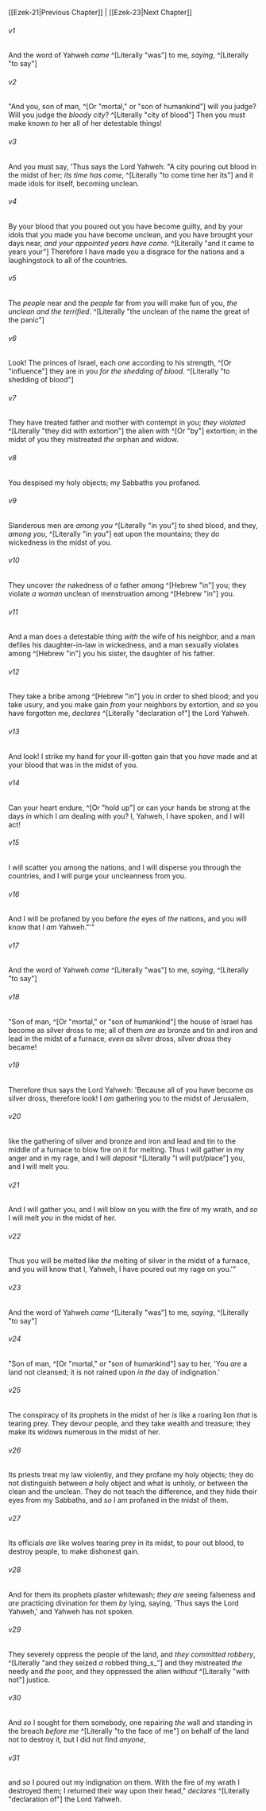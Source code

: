 ﻿---
aliases:
  - Ezekiel 22
---

[[Ezek-21|Previous Chapter]] | [[Ezek-23|Next Chapter]]

###### v1
And the word of Yahweh _came_ ^[Literally "was"] to me, _saying_, ^[Literally "to say"]

###### v2
"And you, son of man, ^[Or "mortal," or "son of humankind"] will you judge? Will you judge the _bloody city_? ^[Literally "city of blood"] Then you must make known _to_ her all of her detestable things!

###### v3
And you must say, 'Thus says the Lord Yahweh: "A city pouring out blood in the midst of her; _its time has come_, ^[Literally "to come time her its"] and it made idols for itself, becoming unclean.

###### v4
By your blood that you poured out you have become guilty, and by your idols that you made you have become unclean, and you have brought your days near, _and your appointed years have come_. ^[Literally "and it came to years your"] Therefore I have made you a disgrace for the nations and a laughingstock to all of the countries.

###### v5
The _people_ near and the _people_ far from you will make fun of you, _the unclean and the terrified_. ^[Literally "the unclean of the name the great of the panic"]

###### v6
Look! The princes of Israel, each _one_ according to his strength, ^[Or "influence"] they are in you _for the shedding of blood_. ^[Literally "to shedding of blood"]

###### v7
They have treated father and mother with contempt in you; _they violated_ ^[Literally "they did with extortion"] the alien with ^[Or "by"] extortion; in the midst of you they mistreated _the_ orphan and widow.

###### v8
You despised my holy objects; my Sabbaths you profaned.

###### v9
Slanderous men are _among you_ ^[Literally "in you"] to shed blood, and they, _among you_, ^[Literally "in you"] eat upon the mountains; they do wickedness in the midst of you.

###### v10
They uncover _the_ nakedness of _a_ father among ^[Hebrew "in"] you; they violate _a woman_ unclean of menstruation among ^[Hebrew "in"] you.

###### v11
And a man does a detestable thing _with_ the wife of his neighbor, and a man defiles his daughter-in-law in wickedness, and a man sexually violates among ^[Hebrew "in"] you his sister, the daughter of his father.

###### v12
They take a bribe among ^[Hebrew "in"] you in order to shed blood; and you take usury, and you make gain _from_ your neighbors by extortion, and _so_ you have forgotten me, _declares_ ^[Literally "declaration of"] the Lord Yahweh.

###### v13
And look! I strike my hand for your ill-gotten gain that you _have_ made and at your blood that was in the midst of you.

###### v14
Can your heart endure, ^[Or "hold up"] or can your hands be strong at the days _in_ which I _am_ dealing with you? I, Yahweh, I have spoken, and I will act!

###### v15
I will scatter you among the nations, and I will disperse you through the countries, and I will purge your uncleanness from you.

###### v16
And I will be profaned by you before _the_ eyes of _the_ nations, and you will know that I _am_ Yahweh."'"

###### v17
And the word of Yahweh _came_ ^[Literally "was"] to me, _saying_, ^[Literally "to say"]

###### v18
"Son of man, ^[Or "mortal," or "son of humankind"] the house of Israel has become as silver dross to me; all of them _are as_ bronze and tin and iron and lead in the midst of a furnace, _even_ _as_ silver dross, silver _dross_ they became!

###### v19
Therefore thus says the Lord Yahweh: 'Because all of you have become _as_ silver dross, therefore look! I _am_ gathering you to the midst of Jerusalem,

###### v20
like the gathering of silver and bronze and iron and lead and tin to the middle of a furnace to blow fire on it for melting. Thus I will gather in my anger and in my rage, and I will _deposit_ ^[Literally "I will put/place"] you, and I will melt you.

###### v21
And I will gather you, and I will blow on you with the fire of my wrath, and _so_ I will melt _you_ in the midst of her.

###### v22
Thus you will be melted like _the_ melting of silver in the midst of a furnace, and you will know that I, Yahweh, I have poured out my rage on you.'"

###### v23
And the word of Yahweh _came_ ^[Literally "was"] to me, _saying_, ^[Literally "to say"]

###### v24
"Son of man, ^[Or "mortal," or "son of humankind"] say to her, 'You _are_ a land not cleansed; it is not rained upon _in_ _the_ day of indignation.'

###### v25
The conspiracy of its prophets in the midst of her _is_ like a roaring lion _that_ is tearing prey. They devour people, and they take wealth and treasure; they make its widows numerous in the midst of her.

###### v26
Its priests treat my law violently, and they profane my holy objects; they do not distinguish between _a_ holy object and what is unholy, or between the clean and the unclean. They do not teach the difference, and they hide their eyes from my Sabbaths, and _so_ I am profaned in the midst of them.

###### v27
Its officials _are_ like wolves tearing prey in its midst, to pour out blood, to destroy people, to make dishonest gain.

###### v28
And for them its prophets plaster whitewash; _they are_ seeing falseness and _are_ practicing divination for them _by_ lying, saying, 'Thus says the Lord Yahweh,' and Yahweh has not spoken.

###### v29
They severely oppress the people of the land, and _they committed robbery_, ^[Literally "and they seized _a_ robbed thing_s_"] and they mistreated _the_ needy and _the_ poor, and they oppressed the alien _without_ ^[Literally "with not"] justice.

###### v30
And _so_ I sought for them somebody, one repairing _the_ wall and standing in the breach _before me_ ^[Literally "to the face of me"] on behalf of the land not to destroy it, but I did not find _anyone_,

###### v31
and _so_ I poured out my indignation on them. With the fire of my wrath I destroyed them; I returned their way upon their head," _declares_ ^[Literally "declaration of"] the Lord Yahweh.